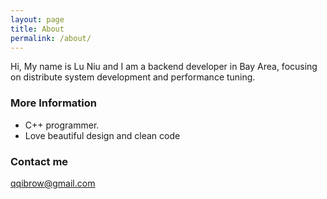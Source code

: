 ```yaml
---
layout: page
title: About
permalink: /about/
---
```


Hi, My name is Lu Niu and I am a backend developer in Bay Area, 
focusing on distribute system development and performance tuning.

### More Information

* C++ programmer. 
* Love beautiful design and clean code

### Contact me

[qqibrow@gmail.com](mailto:qqibrow@gmail.com)
